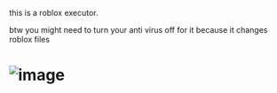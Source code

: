 this is a roblox executor.

btw you might need to turn your anti virus off for it because it changes roblox files

# ![image](https://user-images.githubusercontent.com/101911353/159135267-0a81588d-4c33-4ec0-938f-722ecb3e4de4.png)
